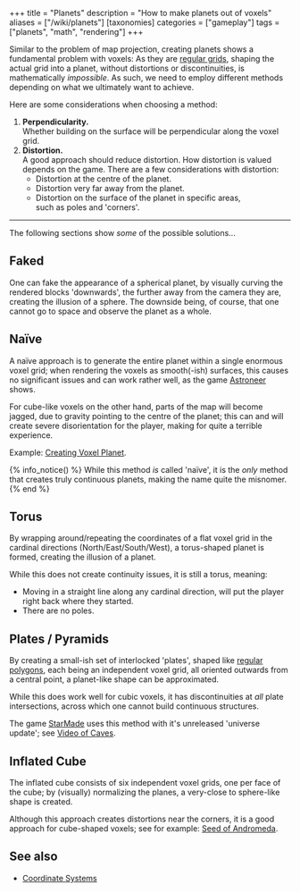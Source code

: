 +++
title = "Planets"
description = "How to make planets out of voxels"
aliases = ["/wiki/planets"]
[taxonomies]
categories = ["gameplay"]
tags = ["planets", "math", "rendering"]
+++

Similar to the problem of map projection, creating planets shows a fundamental problem with voxels: As they are [regular grids](https://en.wikipedia.org/wiki/Regular_grid), shaping the actual grid into a planet, without distortions or discontinuities, is mathematically *impossible*. As such, we need to employ different methods depending on what we ultimately want to achieve.

<!-- more -->

Here are some considerations when choosing a method:

1. **Perpendicularity.**  
   Whether building on the surface will be perpendicular along the voxel grid.
2. **Distortion.**  
   A good approach should reduce distortion. How distortion is valued depends on the game. There are a few considerations with distortion:
    - Distortion at the centre of the planet.
    - Distortion very far away from the planet.
    - Distortion on the surface of the planet in specific areas,  
      such as poles and 'corners'.

---

The following sections show *some* of the possible solutions...

## Faked
One can fake the appearance of a spherical planet, by visually curving the rendered blocks 'downwards', the further away from the camera they are, creating the illusion of a sphere. The downside being, of course, that one cannot go to space and observe the planet as a whole.

## Naïve
A naïve approach is to generate the entire planet within a single enormous voxel grid; when rendering the voxels as smooth(-ish) surfaces, this causes no significant issues and can work rather well, as the game [Astroneer](https://astroneer.space/) shows.

For cube-like voxels on the other hand, parts of the map will become jagged, due to gravity pointing to the centre of the planet; this can and will create severe disorientation for the player, making for quite a terrible experience.

Example: [Creating Voxel Planet](https://hiteshkrsahu.medium.com/generating-voxel-planet-using-3d-simplex-noise-3ab011fd88ec).

{% info_notice() %}
While this method *is* called 'naïve', it is the *only* method that creates truly continuous planets, making the name quite the misnomer.
{% end %}

## Torus
By wrapping around/repeating the coordinates of a flat voxel grid in the cardinal directions (North/East/South/West), a torus-shaped planet is formed, creating the illusion of a planet.

While this does not create continuity issues, it is still a torus, meaning:

- Moving in a straight line along any cardinal direction, will put the player right back where they started.
- There are no poles.

## Plates / Pyramids
By creating a small-ish set of interlocked 'plates', shaped like [regular polygons](https://en.wikipedia.org/wiki/Regular_polygon), each being an independent voxel grid, all oriented outwards from a central point, a planet-like shape can be approximated.

While this does work well for cubic voxels, it has discontinuities at *all* plate intersections, across which one cannot build continuous structures.

The game [StarMade](https://www.star-made.org/) uses this method with it's unreleased 'universe update'; see [Video of Caves](https://drive.google.com/file/d/15TjUH68W4wEQ3GoMO0lCPyd3oMwxNzjQ/view?usp=sharing).

## Inflated Cube
The inflated cube consists of six independent voxel grids, one per face of the cube; by (visually) normalizing the planes, a very-close to sphere-like shape is created.

Although this approach creates distortions near the corners, it is a good approach for cube-shaped voxels; see for example: [Seed of Andromeda](https://www.youtube.com/watch?v=bJr4QlDxEME).

## See also
- [Coordinate Systems](/wiki/coordinate-systems)
